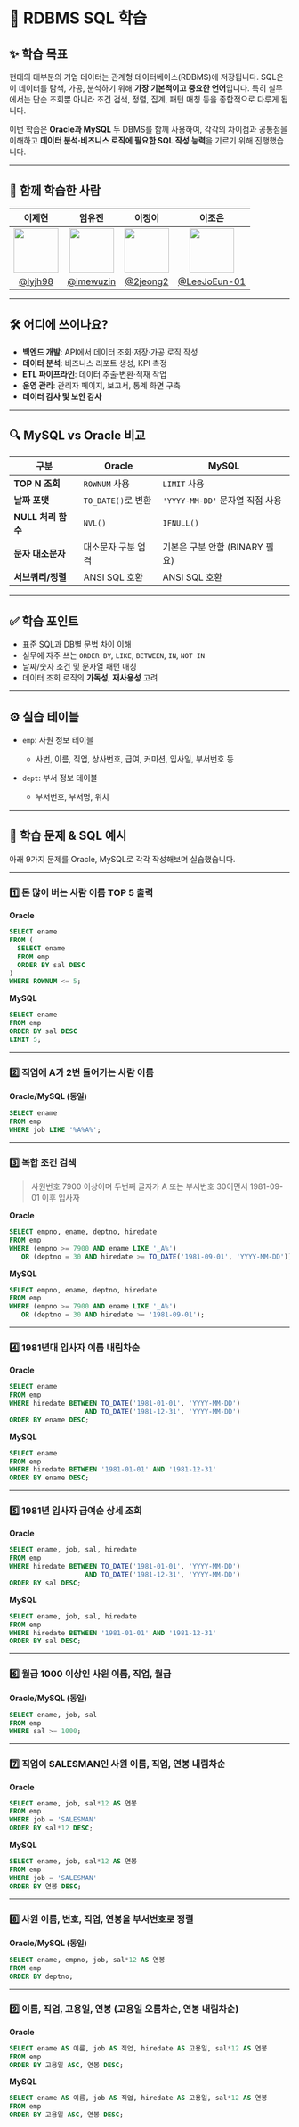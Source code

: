 # 📘 RDBMS SQL 학습

## ✨ 학습 목표

현대의 대부분의 기업 데이터는 관계형 데이터베이스(RDBMS)에 저장됩니다.
SQL은 이 데이터를 탐색, 가공, 분석하기 위해 **가장 기본적이고 중요한 언어**입니다.
특히 실무에서는 단순 조회뿐 아니라 조건 검색, 정렬, 집계, 패턴 매칭 등을 종합적으로 다루게 됩니다.

이번 학습은 **Oracle과 MySQL** 두 DBMS를 함께 사용하여, 각각의 차이점과 공통점을 이해하고 **데이터 분석·비즈니스 로직에 필요한 SQL 작성 능력**을 기르기 위해 진행했습니다.

---

## 👥 함께 학습한 사람

| 이제현  | 임유진     | 이정이              | 이조은                                                   |
|:---:|:--------------:|:------------------:|:--------------------------------:|
| <img src="https://github.com/lyjh98.png" width="80">      | <img src="https://github.com/imewuzin.png" width="80">    | <img src="https://github.com/2jeong2.png" width="80">     | <img src="https://github.com/LeeJoEun-01.png" width="80"> |
| [@lyjh98](https://github.com/lyjh98)  |  [@imewuzin](https://github.com/imewuzin)       | [@2jeong2](https://github.com/2jeong2)   | [@LeeJoEun-01](https://github.com/LeeJoEun-01) | 
---
## 🛠 어디에 쓰이나요?

* **백엔드 개발**: API에서 데이터 조회·저장·가공 로직 작성
* **데이터 분석**: 비즈니스 리포트 생성, KPI 측정
* **ETL 파이프라인**: 데이터 추출·변환·적재 작업
* **운영 관리**: 관리자 페이지, 보고서, 통계 화면 구축
* **데이터 감사 및 보안 감사**

---

## 🔍 MySQL vs Oracle 비교

| 구분             | Oracle          | MySQL                    |
| -------------- | --------------- | ------------------------ |
| **TOP N 조회**   | `ROWNUM` 사용     | `LIMIT` 사용               |
| **날짜 포맷**      | `TO_DATE()`로 변환 | `'YYYY-MM-DD'` 문자열 직접 사용 |
| **NULL 처리 함수** | `NVL()`         | `IFNULL()`               |
| **문자 대소문자**    | 대소문자 구분 엄격      | 기본은 구분 안함 (BINARY 필요)    |
| **서브쿼리/정렬**    | ANSI SQL 호환     | ANSI SQL 호환              |

---

## ✅ 학습 포인트

* 표준 SQL과 DB별 문법 차이 이해
* 실무에 자주 쓰는 `ORDER BY`, `LIKE`, `BETWEEN`, `IN`, `NOT IN`
* 날짜/숫자 조건 및 문자열 패턴 매칭
* 데이터 조회 로직의 **가독성**, **재사용성** 고려
---

## ⚙️ 실습 테이블

* `emp`: 사원 정보 테이블

  * 사번, 이름, 직업, 상사번호, 급여, 커미션, 입사일, 부서번호 등
* `dept`: 부서 정보 테이블

  * 부서번호, 부서명, 위치

---

## 📄 학습 문제 & SQL 예시

아래 9가지 문제를 Oracle, MySQL로 각각 작성해보며 실습했습니다.

---

### 1️⃣ 돈 많이 버는 사람 이름 TOP 5 출력

**Oracle**

```sql
SELECT ename
FROM (
  SELECT ename
  FROM emp
  ORDER BY sal DESC
)
WHERE ROWNUM <= 5;
```

**MySQL**

```sql
SELECT ename
FROM emp
ORDER BY sal DESC
LIMIT 5;
```

---

### 2️⃣ 직업에 A가 2번 들어가는 사람 이름

**Oracle/MySQL (동일)**

```sql
SELECT ename
FROM emp
WHERE job LIKE '%A%A%';
```

---

### 3️⃣ 복합 조건 검색

> 사원번호 7900 이상이며 두번째 글자가 A
> 또는 부서번호 30이면서 1981-09-01 이후 입사자

**Oracle**

```sql
SELECT empno, ename, deptno, hiredate
FROM emp
WHERE (empno >= 7900 AND ename LIKE '_A%')
   OR (deptno = 30 AND hiredate >= TO_DATE('1981-09-01', 'YYYY-MM-DD'));
```

**MySQL**

```sql
SELECT empno, ename, deptno, hiredate
FROM emp
WHERE (empno >= 7900 AND ename LIKE '_A%')
   OR (deptno = 30 AND hiredate >= '1981-09-01');
```

---

### 4️⃣ 1981년대 입사자 이름 내림차순

**Oracle**

```sql
SELECT ename
FROM emp
WHERE hiredate BETWEEN TO_DATE('1981-01-01', 'YYYY-MM-DD')
                   AND TO_DATE('1981-12-31', 'YYYY-MM-DD')
ORDER BY ename DESC;
```

**MySQL**

```sql
SELECT ename
FROM emp
WHERE hiredate BETWEEN '1981-01-01' AND '1981-12-31'
ORDER BY ename DESC;
```

---

### 5️⃣ 1981년 입사자 급여순 상세 조회

**Oracle**

```sql
SELECT ename, job, sal, hiredate
FROM emp
WHERE hiredate BETWEEN TO_DATE('1981-01-01', 'YYYY-MM-DD')
                   AND TO_DATE('1981-12-31', 'YYYY-MM-DD')
ORDER BY sal DESC;
```

**MySQL**

```sql
SELECT ename, job, sal, hiredate
FROM emp
WHERE hiredate BETWEEN '1981-01-01' AND '1981-12-31'
ORDER BY sal DESC;
```

---

### 6️⃣ 월급 1000 이상인 사원 이름, 직업, 월급

**Oracle/MySQL (동일)**

```sql
SELECT ename, job, sal
FROM emp
WHERE sal >= 1000;
```

---

### 7️⃣ 직업이 SALESMAN인 사원 이름, 직업, 연봉 내림차순

**Oracle**

```sql
SELECT ename, job, sal*12 AS 연봉
FROM emp
WHERE job = 'SALESMAN'
ORDER BY sal*12 DESC;
```

**MySQL**

```sql
SELECT ename, job, sal*12 AS 연봉
FROM emp
WHERE job = 'SALESMAN'
ORDER BY 연봉 DESC;
```

---

### 8️⃣ 사원 이름, 번호, 직업, 연봉을 부서번호로 정렬

**Oracle/MySQL (동일)**

```sql
SELECT ename, empno, job, sal*12 AS 연봉
FROM emp
ORDER BY deptno;
```

---

### 9️⃣ 이름, 직업, 고용일, 연봉 (고용일 오름차순, 연봉 내림차순)

**Oracle**

```sql
SELECT ename AS 이름, job AS 직업, hiredate AS 고용일, sal*12 AS 연봉
FROM emp
ORDER BY 고용일 ASC, 연봉 DESC;
```

**MySQL**

```sql
SELECT ename AS 이름, job AS 직업, hiredate AS 고용일, sal*12 AS 연봉
FROM emp
ORDER BY 고용일 ASC, 연봉 DESC;
```
